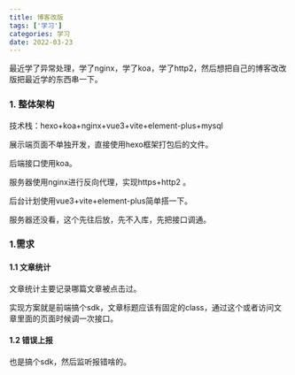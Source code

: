 ```yaml
---
title: 博客改版
tags: ['学习']
categories: 学习
date: 2022-03-23
---
```


最近学了异常处理，学了nginx，学了koa，学了http2，然后想把自己的博客改改版把最近学的东西串一下。

### 1. 整体架构

技术栈：hexo+koa+nginx+vue3+vite+element-plus+mysql

展示端页面不单独开发，直接使用hexo框架打包后的文件。

后端接口使用koa。

服务器使用nginx进行反向代理，实现https+http2 。

后台计划使用vue3+vite+element-plus简单搭一下。

服务器还没看，这个先往后放，先不入库，先把接口调通。

### 1.需求

#### 1.1 文章统计

文章统计主要记录哪篇文章被点击过。

实现方案就是前端搞个sdk，文章标题应该有固定的class，通过这个或者访问文章里面的页面时候调一次接口。

#### 1.2 错误上报

 也是搞个sdk，然后监听报错啥的。
